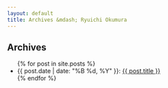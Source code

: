 ```yaml
---
layout: default
title: Archives &mdash; Ryuichi Okumura
---
```

## Archives

<ul>
{% for post in site.posts %}
<li>{{ post.date | date: "%B %d, %Y" }}: <a href="{{ post.url }}">{{ post.title }}</a></li>
{% endfor %}
</ul>
